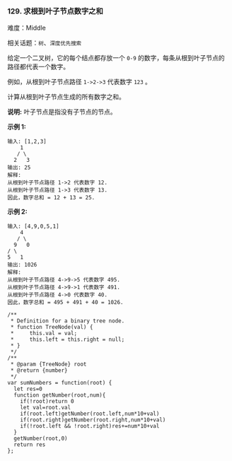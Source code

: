 ### 129. 求根到叶子节点数字之和

难度：Middle

相关话题：`树`、`深度优先搜索`

给定一个二叉树，它的每个结点都存放一个 `0-9` 的数字，每条从根到叶子节点的路径都代表一个数字。



例如，从根到叶子节点路径  `1->2->3`  代表数字  `123` 。



计算从根到叶子节点生成的所有数字之和。



**说明:** 叶子节点是指没有子节点的节点。



**示例 1:** 



```
输入: [1,2,3]
    1
   / \
  2   3
输出: 25
解释:
从根到叶子节点路径 1->2 代表数字 12.
从根到叶子节点路径 1->3 代表数字 13.
因此，数字总和 = 12 + 13 = 25.
```


**示例 2:** 



```
输入: [4,9,0,5,1]
    4
   / \
  9   0
/ \
5   1
输出: 1026
解释:
从根到叶子节点路径 4->9->5 代表数字 495.
从根到叶子节点路径 4->9->1 代表数字 491.
从根到叶子节点路径 4->0 代表数字 40.
因此，数字总和 = 495 + 491 + 40 = 1026.
```

```
/**
 * Definition for a binary tree node.
 * function TreeNode(val) {
 *     this.val = val;
 *     this.left = this.right = null;
 * }
 */
/**
 * @param {TreeNode} root
 * @return {number}
 */
var sumNumbers = function(root) {
  let res=0
  function getNumber(root,num){
    if(!root)return 0
    let val=root.val
    if(root.left)getNumber(root.left,num*10+val)
    if(root.right)getNumber(root.right,num*10+val)
    if(!root.left && !root.right)res+=num*10+val
  }
  getNumber(root,0)
  return res
};
```

